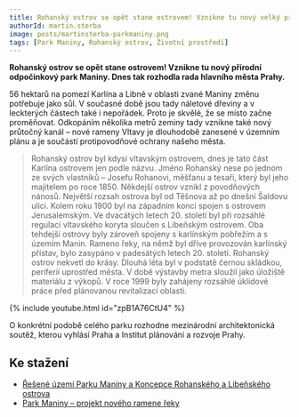```yaml
---
title: Rohanský ostrov se opět stane ostrovem! Vznikne tu nový velký přírodní odpočinkový park
authorId: martin.sterba
image: posts/martinsterba-parkmaniny.png
tags: [Park Maniny, Rohanský ostrov, Životní prostředí]
---
```


**Rohanský ostrov se opět stane ostrovem! Vznikne tu nový přírodní odpočinkový park Maniny. Dnes tak rozhodla rada hlavního města Prahy.** 

56 hektarů na pomezí Karlína a Libně v oblasti zvané Maniny změnu potřebuje jako sůl. V současné době jsou tady náletové dřeviny a v leckterých částech také i nepořádek. Proto je skvělé, že se místo začne proměňovat. Odkopáním několika metrů zeminy tady vznikne také nový průtočný kanál – nové rameny Vltavy je dlouhodobě zanesené v územním plánu a je součástí protipovodňové ochrany našeho města.

> Rohanský ostrov byl kdysi vltavským ostrovem, dnes je tato část Karlína ostrovem jen podle názvu. Jméno Rohanský nese po jednom ze svých vlastníků – Josefu Rohanovi, měšťanu a tesaři, který byl jeho majitelem po roce 1850. Někdejší ostrov vznikl z povodňových nánosů. Největší rozsah ostrova byl od Těšnova až po dnešní Šaldovu ulici. Kolem roku 1900 byl na západním konci spojen s ostrovem Jerusalemským. Ve dvacátých letech 20. století byl při rozsáhlé regulaci vltavského koryta sloučen s Libeňským ostrovem. Oba tehdejší ostrovy byly zároveň spojeny s karlínským pobřežím a s územím Manin. Rameno řeky, na němž byl dříve provozován karlínský přístav, bylo zasypáno v padesátých letech 20. století. Rohanský ostrov nekvetl do krásy. Dlouhá léta byl v podstatě černou skládkou, periferií uprostřed města. V době výstavby metra sloužil jako úložiště materiálu z výkopů. V roce 1999 byly zahájeny rozsáhlé úklidové práce před plánovanou revitalizací oblasti.

{% include youtube.html id="zpB1A76CtU4" %}

O konkrétní podobě celého parku rozhodne mezinárodní architektonická soutěž, kterou vyhlásí Praha a Institut plánování a rozvoje Prahy.

## Ke stažení
- [Řešené území Parku Maniny a Koncepce Rohanského a Libeňského ostrova](https://iprpraha.cz/assets/files/files/6583a0f871550acc6845fa20fa121ef7.pdf)
- [Park Maniny – projekt nového ramene řeky](https://iprpraha.cz/assets/files/files/ed27e44100dc2eabd11dc0264626cdb4.pdf)
